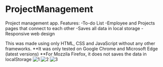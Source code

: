 # ProjectManagement
Project management app.
Features:
-To-do List
-Employee and Projects pages that connect to each other
-Saves all data in local storage
-Responsive web design


This was made using only HTML, CSS and JavaScript without any other frameworks.
**It was only tested on Google Chrome and Microsoft Edge (latest versions)
**For Mozzila Firefox, it does not saves the data in localStorage
![1](https://user-images.githubusercontent.com/90605167/177284288-9f437efd-408a-41ad-b0a1-b53c5bc0744d.PNG)
![2](https://user-images.githubusercontent.com/90605167/177284300-02008f59-3abe-4395-89ba-e7e15cea3ac3.PNG)
![3](https://user-images.githubusercontent.com/90605167/177284307-528a2617-afe3-4637-bb11-75e2b16f9f6f.PNG)
